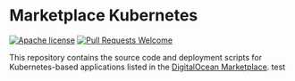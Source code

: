 # Marketplace Kubernetes

[![Apache license](https://img.shields.io/badge/license-Apache-blue.svg)](LICENSE) [![Pull Requests Welcome](https://img.shields.io/badge/PRs-welcome-brightgreen.svg?style=flat)](http://makeapullrequest.com)

This repository contains the source code and deployment scripts for Kubernetes-based applications listed in the [DigitalOcean Marketplace](https://marketplace.digitalocean.com).
test
